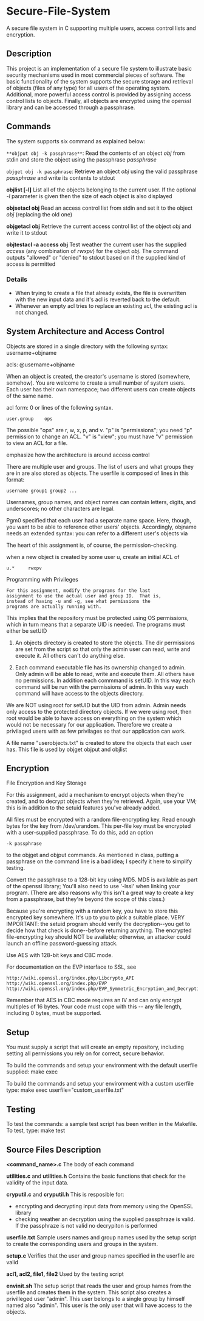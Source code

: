 # Secure-File-System
A secure file system in C supporting multiple users, access control lists and encryption.

## Description

This project is an implementation of a secure file system to illustrate basic security mechanisms used in most commercial pieces of software. The basic functionality of the system supports the secure storage and retrieval of objects (files of any type) for all users of the operating system. Additional, more powerful access control is provided by assigning access control lists to objects. Finally, all objects are encrypted using the openssl library and can be accessed through a passphrase.

## Commands
The system supports six command as explained below:

`**objput obj -k passphrase**`: Read the contents of an object *obj* from stdin and store the object using the passphrase *passphrase*

`objget obj -k passphrase`: Retrieve an object *obj* using the valid passphrase *passphrase* and write its contents to stdout

**objlist [-l]**
List all of the objects belonging to the current user. If the optional *-l* parameter is given then the size of each object is also displayed

**objsetacl obj**
Read an access control list from stdin and set it to the object *obj* (replacing the old one)

**objgetacl obj**
Retrieve the current access control list of the object *obj* and write it to stdout

**objtestacl -a access obj**
Test weather the current user has the supplied *access* (any combination of *rwxpv*) for the object *obj*. The command outputs "allowed" or "denied" to stdout based on if the supplied kind of access is permitted

### Details

- When trying to create a file that already exists, the file is overwritten with the new input data and it's acl is reverted back to the default.
- Whenever an empty acl tries to replace an existing acl, the existing acl is not changed.

## System Architecture and Access Control

Objects are stored in a single directory with the following syntax:
username+objname

acls: @username+objname


When an object is created, the
creator's username is stored (somewhere, somehow).  You are welcome to create
a small number of system users.  Each user has their own namespace; two
different users can create objects of the same name.

acl form: 0 or lines of the following syntax.

	user.group    ops

The possible "ops" are r, w, x, p, and v.  "p" is "permissions";
you need "p" permission to change an ACL.  "v" is "view"; you must
have "v" permission to view an ACL for a file. 

emphasize how the architecture is around access control

There are multiple user and groups.  The list of users and what groups
they are in are also stored as objects.  The userfile is composed of lines in this format:

	username group1 group2 ...

Usernames, group names, and object names can contain letters, digits, and
underscores; no other characters are legal.

Pgm0 specified that each user had a separate name space.  Here,
though, you want to be able to reference other users' objects.
Accordingly, objname needs an extended syntax: you can refer to a
different user's objects via

The heart of this assignment is, of course, the permission-checking.

when a new object is created by some user u, create an initial ACL of

	u.*     rwxpv


Programming with Privileges

	For this assignment, modify the programs for the last
	assignment to use the actual user and group ID.  That is,
	instead of having -u and -g, see what permissions the
	programs are actually running with.

This implies that the repository must be protected using OS permissions, which in turn means that a separate UID is needed.  The programs must either be setUID

1) An objects directory is created to store the objects. The dir permissions are set from the script
so that only the admin user can read, write and execute it. All others can't do anything else.

2) Each command executable file has its ownership changed to admin. Only admin will be able to read, write
and execute them. All others have no permissions. In addition each commmand is setUID. In this way each command
will be run with the permissions of admin. In this way each command will have access to the objects directory.

We are NOT using root for setUID but the UID from admin. Admin needs only access to the protected directory
objects. If we were using root, then root would be able to have access on everything on the system which would
not be necessary for our application. Therefore we create a privilaged users with as few privilages so that
our application can work.

A file name "userobjects.txt" is created to store the objects that each user
has. This file is used by objget objput and objlist

## Encryption

File Encryption and Key Storage

For this assignment, add a mechanism to encrypt objects when they're
created, and to decrypt objects when they're retrieved.  Again, use
your VM; this is in addition to the setuid features you've already added.

All files must be encrypted with a random file-encrypting key.  Read
enough bytes for the key from /dev/urandom.  This per-file key must be
encrypted with a user-supplied passphrase.  To do this, add an option

	-k passphrase

to the objget and objput commands.  As mentioned in class, putting a
passphrase on the command line is a bad idea; I specify it here to
simplify testing.

Convert the passphrase to a 128-bit key using MD5.  MD5 is available
as part of the openssl library; You'll also need to use '-lssl'
when linking your program.  (There are also reasons why this isn't
a great way to create a key from a passphrase, but they're beyond
the scope of this class.)

Because you're encrypting with a random key, you have to store this
encrypted key somewhere.  It's up to you to pick a suitable place.
VERY IMPORTANT: the setuid program should verify the decryption--you
get to decide how that check is done--before returning anything.
The encrypted file-encrypting key should NOT be available; otherwise,
an attacker could launch an offline password-guessing attack.

Use AES with 128-bit keys and CBC mode.

For documentation on the EVP interface to SSL, see
	
	http://wiki.openssl.org/index.php/Libcrypto_API
	http://wiki.openssl.org/index.php/EVP
	http://wiki.openssl.org/index.php/EVP_Symmetric_Encryption_and_Decryption

Remember that AES in CBC mode requires an IV and can only encrypt multiples
of 16 bytes.  Your code must cope with this -- any file length, including
0 bytes, must be supported.

## Setup
You must supply a script that will create an empty repository, including setting all permissions you rely on for correct, secure behavior.

To build the commands and setup your environment with the default userfile supplied:
make exec

To build the commands and setup your environment with a custom userfile type:
make exec userfile="custom_userfile.txt"

## Testing
To test the commands: a sample test script has been written in the Makefile. To test, type:
make test


## Source Files Description

**<command_name>.c**
The body of each command

**utilities.c** and **utilities.h**
Contains the basic functions that check for the validity of the input data.

**cryputil.c** and **cryputil.h**
This is resposible for:
- encrypting and decrypting input data from memory using the OpenSSL library
- checking weather an decryption using the supplied passphraze is valid. If the passphraze is not valid
no decrypiton is performed

**userfile.txt**
Sample users names and group names used by the setup script to create the corresponding users and groups in the system.

**setup.c**
Verifies that the user and group names specified in the userfile are valid

**acl1, acl2, file1, file2**
Used by the testing script

**envinit.sh**
The setup script that reads the user and group hames from the userfile and creates them in the system.
This script also creates a privilleged user "admin". This user belongs to a single group by himself named
also "admin". This user is the only user that will have access to the objects.

